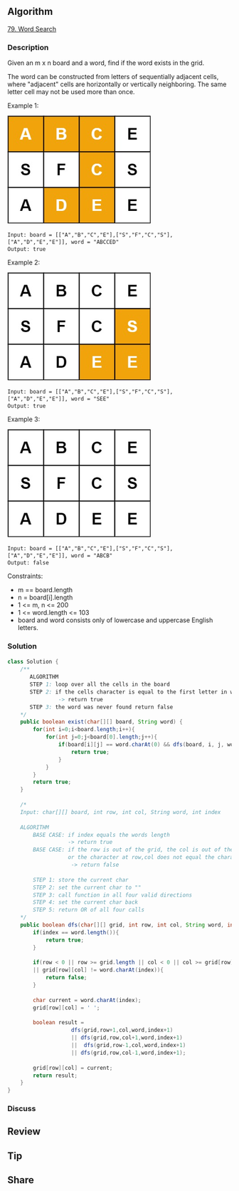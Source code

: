 ## Algorithm

[79. Word Search](https://leetcode.com/problems/word-search/)

### Description

Given an m x n board and a word, find if the word exists in the grid.

The word can be constructed from letters of sequentially adjacent cells, where "adjacent" cells are horizontally or vertically neighboring. The same letter cell may not be used more than once.

Example 1:

![](assets/20210224-8d3fcd8b.png)

```
Input: board = [["A","B","C","E"],["S","F","C","S"],["A","D","E","E"]], word = "ABCCED"
Output: true
```


Example 2:

![](assets/20210224-0755ce17.png)

```
Input: board = [["A","B","C","E"],["S","F","C","S"],["A","D","E","E"]], word = "SEE"
Output: true
```


Example 3:

![](assets/20210224-a3706c0e.png)

```
Input: board = [["A","B","C","E"],["S","F","C","S"],["A","D","E","E"]], word = "ABCB"
Output: false
```

Constraints:

- m == board.length
- n = board[i].length
- 1 <= m, n <= 200
- 1 <= word.length <= 103
- board and word consists only of lowercase and uppercase English letters.


### Solution

```java
class Solution {
    /**
	   ALGORITHM
	   STEP 1: loop over all the cells in the board
	   STEP 2: if the cells character is equal to the first letter in word and dfs call is true
				-> return true
	   STEP 3: the word was never found return false
    */
    public boolean exist(char[][] board, String word) {
        for(int i=0;i<board.length;i++){
            for(int j=0;j<board[0].length;j++){
                if(board[i][j] == word.charAt(0) && dfs(board, i, j, word, 0)){
                    return true;
                }
            }
        }
        return true;
    }

    /*
    Input: char[][] board, int row, int col, String word, int index

    ALGORITHM
        BASE CASE: if index equals the words length
                   -> return true
        BASE CASE: if the row is out of the grid, the col is out of the grid,
				   or the character at row,col does not equal the character in word at index
                    -> return false

        STEP 1: store the current char
        STEP 2: set the current char to ""
        STEP 3: call function in all four valid directions
        STEP 4: set the current char back
        STEP 5: return OR of all four calls
    */
    public boolean dfs(char[][] grid, int row, int col, String word, int index){
        if(index == word.length()){
            return true;
        }

        if(row < 0 || row >= grid.length || col < 0 || col >= grid[row].length
        || grid[row][col] != word.charAt(index)){
            return false;
        }

        char current = word.charAt(index);
        grid[row][col] = ' ';

        boolean result =
                    dfs(grid,row+1,col,word,index+1)
					|| dfs(grid,row,col+1,word,index+1)
					||  dfs(grid,row-1,col,word,index+1)
					|| dfs(grid,row,col-1,word,index+1);

        grid[row][col] = current;
        return result;
    }
}
```

### Discuss

## Review


## Tip


## Share
